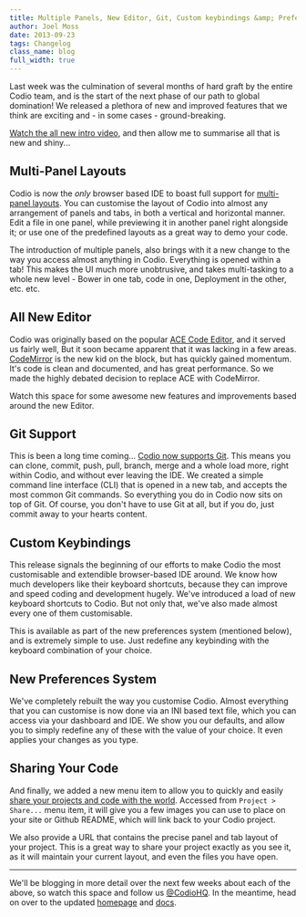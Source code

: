 ```yaml
---
title: Multiple Panels, New Editor, Git, Custom keybindings &amp; Preferences
author: Joel Moss
date: 2013-09-23
tags: Changelog
class_name: blog
full_width: true
---
```


Last week was the culmination of several months of hard graft by the entire Codio team, and is the start of the next phase of our path to global domination! We released a plethora of new and improved features that we think are exciting and - in some cases - ground-breaking.

[Watch the all new intro video](http://player.vimeo.com/video/74220594?autoplay=1&hd=1), and then allow me to summarise all that is new and shiny...

## Multi-Panel Layouts

Codio is now the *only* browser based IDE to boast full support for [multi-panel layouts](/#panels). You can customise the layout of Codio into almost any arrangement of panels and tabs, in both a vertical and horizontal manner. Edit a file in one panel, while previewing it in another panel right alongside it; or use one of the predefined layouts as a great way to demo your code.

The introduction of multiple panels, also brings with it a new change to the way you access almost anything in Codio. Everything is opened within a tab! This makes the UI much more unobtrusive, and takes multi-tasking to a whole new level - Bower in one tab, code in one, Deployment in the other, etc. etc.

## All New Editor

Codio was originally based on the popular [ACE Code Editor](http://ace.c9.io/), and it served us fairly well, But it soon became apparent that it was lacking in a few areas. [CodeMirror](http://codemirror.net/) is the new kid on the block, but has quickly gained momentum. It's code is clean and documented, and has great performance. So we made the highly debated decision to replace ACE with CodeMirror.

Watch this space for some awesome new features and improvements based around the new Editor.

## Git Support

This is been a long time coming... [Codio now supports Git](/#sourcecontrol). This means you can clone, commit, push, pull, branch, merge and a whole load more, right within Codio, and without ever leaving the IDE. We created a simple command line interface (CLI) that is opened in a new tab, and accepts the most common Git commands. So everything you do in Codio now sits on top of Git. Of course, you don't have to use Git at all, but if you do, just commit away to your hearts content.

## Custom Keybindings

This release signals the beginning of our efforts to make Codio the most customisable and extendible browser-based IDE around. We know how much developers like their keyboard shortcuts, because they can improve and speed coding and development hugely. We've introduced a load of new keyboard shortcuts to Codio. But not only that, we've also made almost every one of them customisable.

This is available as part of the new preferences system (mentioned below), and is extremely simple to use. Just redefine any keybinding with the keyboard combination of your choice.

## New Preferences System

We've completely rebuilt the way you customise Codio. Almost everything that you can customise is now done via an INI based text file, which you can access via your dashboard and IDE. We show you our defaults, and allow you to simply redefine any of these with the value of your choice. It even applies your changes as you type.

## Sharing Your Code

And finally, we added a new menu item to allow you to quickly and easily [share your projects and code with the world](/share-your-code). Accessed from `Project > Share...` menu item, it will give you a few images you can use to place on your site or Github README, which will link back to your Codio project.

We also provide a URL that contains the precise panel and tab layout of your project. This is a great way to share your project exactly as you see it, as it will maintain your current layout, and even the files you have open.

---

We'll be blogging in more detail over the next few weeks about each of the above, so watch this space and follow us [@CodioHQ](https://twitter.com/CodioHQ). In the meantime, head on over to the updated [homepage](/) and [docs](/docs).